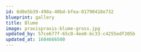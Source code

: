 ```yaml
---
id: 6d0e5b39-498a-40bd-bfea-01790418e732
blueprint: gallery
title: Blume
image: praxispraxis-blume-gross.jpg
updated_by: 57ce677f-65c0-4ee0-bc33-c4255edf305b
updated_at: 1684666500
---
```

